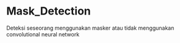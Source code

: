 # Mask_Detection
Deteksi seseorang menggunakan masker atau tidak menggunakan convolutional neural network 
